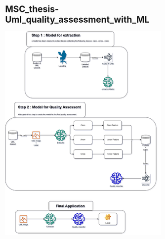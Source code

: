 # MSC_thesis-Uml_quality_assessment_with_ML

![workflow of this project](images/pipeline.drawio.png)
